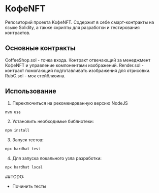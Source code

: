 # КофеNFT

Репозиторий проекта КофеNFT. Содержит в себе смарт-контракты на языке Solidity, а также скрипты для разработки и тестирования контрактов.

## Основные контракты

CoffeeShop.sol - точка входа. Контракт отвечающий за менеджмент КофеNFT и управление компонентами изображений.
Render.sol - контракт помогающий подготавливать изображения для отрисовки.
RubC.sol - мок стейблкоина.

## Использование

1. Переключиться на рекомендованную версию NodeJS

```bash
nvm use
```

2. Установить необходимые библиотеки:

```bash
npm install
```

3. Запуск тестов:

```bash
npx hardhat test
```

4. Для запуска локального узла разработки:

```bash
npx hardhat local
```

##TODO:

-   Починить тесты
